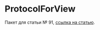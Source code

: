 #  ProtocolForView

Пакет для статьи № 91, [ссылка на статью](https://telegra.ph/91-Sozdaem-vyuhu-protokolom-11-01).
